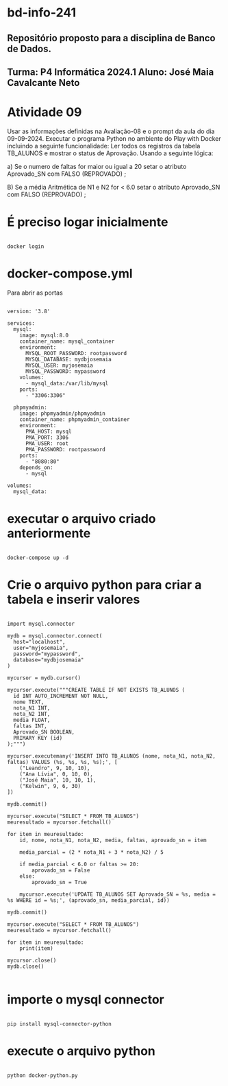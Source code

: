 # bd-info-241
Repositório proposto para a disciplina de Banco de Dados.
---------------------------------
Turma: P4 Informática 2024.1
Aluno: José Maia Cavalcante Neto
---------------------------------
# Atividade 09
Usar as informações definidas na Avaliação-08 e o prompt da aula do dia 09-09-2024.  Executar o programa Python no ambiente do Play with Docker incluindo a seguinte funcionalidade:
Ler todos os registros da tabela TB_ALUNOS e mostrar o status de Aprovação. Usando a seguinte lógica:

a) Se o numero de faltas for maior ou igual a 20 setar o atributo Aprovado_SN com FALSO (REPROVADO) ;

B) Se a média Aritmética de N1 e N2 for < 6.0   setar o atributo Aprovado_SN com FALSO (REPROVADO) ;

# É preciso logar inicialmente

```

docker login

```

# docker-compose.yml

Para abrir as portas

```

version: '3.8'

services:
  mysql:
    image: mysql:8.0
    container_name: mysql_container
    environment:
      MYSQL_ROOT_PASSWORD: rootpassword
      MYSQL_DATABASE: mydbjosemaia
      MYSQL_USER: myjosemaia
      MYSQL_PASSWORD: mypassword
    volumes:
      - mysql_data:/var/lib/mysql
    ports:
      - "3306:3306"

  phpmyadmin:
    image: phpmyadmin/phpmyadmin
    container_name: phpmyadmin_container
    environment:
      PMA_HOST: mysql
      PMA_PORT: 3306
      PMA_USER: root
      PMA_PASSWORD: rootpassword
    ports:
      - "8080:80"
    depends_on:
      - mysql

volumes:
  mysql_data:

```

# executar o arquivo criado anteriormente

```

docker-compose up -d

```

# Crie o arquivo python para criar a tabela e inserir valores

```

import mysql.connector

mydb = mysql.connector.connect(
  host="localhost",
  user="myjosemaia",
  password="mypassword",
  database="mydbjosemaia"
)

mycursor = mydb.cursor()

mycursor.execute("""CREATE TABLE IF NOT EXISTS TB_ALUNOS (
  id INT AUTO_INCREMENT NOT NULL,
  nome TEXT,
  nota_N1 INT,
  nota_N2 INT,
  media FLOAT,
  faltas INT,
  Aprovado_SN BOOLEAN,
  PRIMARY KEY (id)
);""")

mycursor.executemany('INSERT INTO TB_ALUNOS (nome, nota_N1, nota_N2, faltas) VALUES (%s, %s, %s, %s);', [
    ("Leandro", 9, 10, 10),
    ("Ana Lívia", 0, 10, 0),
    ("José Maia", 10, 10, 1),
    ("Kelwin", 9, 6, 30)
])

mydb.commit()

mycursor.execute("SELECT * FROM TB_ALUNOS")
meuresultado = mycursor.fetchall()

for item in meuresultado:
    id, nome, nota_N1, nota_N2, media, faltas, aprovado_sn = item

    media_parcial = (2 * nota_N1 + 3 * nota_N2) / 5

    if media_parcial < 6.0 or faltas >= 20:
        aprovado_sn = False
    else:
        aprovado_sn = True

    mycursor.execute('UPDATE TB_ALUNOS SET Aprovado_SN = %s, media = %s WHERE id = %s;', (aprovado_sn, media_parcial, id))

mydb.commit()

mycursor.execute("SELECT * FROM TB_ALUNOS")
meuresultado = mycursor.fetchall()

for item in meuresultado:
    print(item)

mycursor.close()
mydb.close()


```

# importe o mysql connector

```

pip install mysql-connector-python

```

# execute o arquivo python

```

python docker-python.py

```
